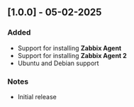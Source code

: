 ## [1.0.0] - 05-02-2025

### Added
- Support for installing **Zabbix Agent**
- Support for installing **Zabbix Agent 2**
- Ubuntu and Debian support

### Notes
- Initial release